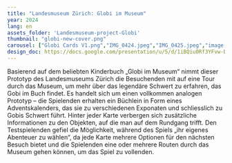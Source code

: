 ```yaml
---
title: "Landesmuseum Zürich: Globi im Museum"
year: 2024
lang: en
assets_folder: 'Landesmuseum-project-Globi'
thumbnail: "globi-new-cover.png"
carousel: ["Globi Cards V1.png","IMG_0424.jpeg","IMG_0425.jpeg","image.png","IMG_0429.jpeg","IMG_0439.jpeg","IMG_0448.jpeg","IMG_3854.jpeg"]
design_doc: https://docs.google.com/presentation/u/5/d/1iBQiu0Rf3YFvw-DIhKabLnhQQFm1V0aR4h7ydTfijlM/edit#slide=id.g11ac7a2a613_0_79
---
```


Basierend auf dem beliebten Kinderbuch „Globi im Museum“ nimmt dieser Prototyp des Landesmuseums Zürich die Besuchenden mit auf eine Tour durch das Museum, um mehr über das legendäre Schwert zu erfahren, das Gobi im Buch findet. Es handelt sich um einen vollkommen analogen Prototyp – die Spielenden erhalten ein Büchlein in Form eines Adventskalenders, das sie zu verschiedenen Exponaten und schliesslich zu Gobis Schwert führt. Hinter jeder Karte verbergen sich zusätzliche Informationen zu den Objekten, auf die man auf dem Rundgang trifft. Den Testspielenden gefiel die Möglichkeit, während des Spiels „ihr eigenes Abenteuer zu wählen“, da jede Karte mehrere Optionen für den nächsten Besuch bietet und die Spielenden eine oder mehrere Routen durch das Museum gehen können, um das Spiel zu vollenden.
